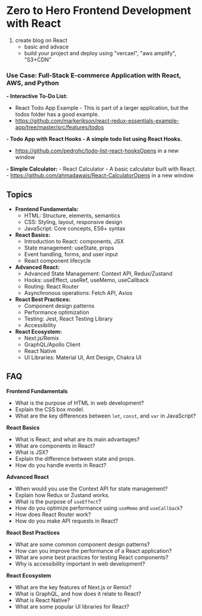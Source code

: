 #   Zero to Hero Frontend Development with React

1. create blog on React
   - basic and advace
   - build your project and deploy using "vercael", "aws amplify", "S3+CDN"
  
### Use Case: Full-Stack E-commerce Application with React, AWS, and Python

**- Interactive To-Do List:**
  - React Todo App Example - This is part of a larger application, but the todos folder has a good example.
  - https://github.com/markerikson/react-redux-essentials-example-app/tree/master/src/features/todos

**- Todo App with React Hooks - A simple todo list using React Hooks.**
  - https://github.com/pedrohc/todo-list-react-hooksOpens in a new window   

**- Simple Calculator:**
    - React Calculator - A basic calculator built with React.
    - https://github.com/ahmadawais/React-CalculatorOpens in a new window

##   Topics

* **Frontend Fundamentals:**
    * HTML: Structure, elements, semantics
    * CSS: Styling, layout, responsive design
    * JavaScript: Core concepts, ES6+ syntax
* **React Basics:**
    * Introduction to React: components, JSX
    * State management: useState, props
    * Event handling, forms, and user input
    * React component lifecycle
* **Advanced React:**
    * Advanced State Management: Context API, Redux/Zustand
    * Hooks: useEffect, useRef, useMemo, useCallback
    * Routing: React Router
    * Asynchronous operations: Fetch API, Axios
* **React Best Practices:**
    * Component design patterns
    * Performance optimization
    * Testing: Jest, React Testing Library
    * Accessibility
* **React Ecosystem:**
    * Next.js/Remix
    * GraphQL/Apollo Client
    * React Native
    * UI Libraries: Material UI, Ant Design, Chakra UI

##   FAQ

**Frontend Fundamentals**

* What is the purpose of HTML in web development?
* Explain the CSS box model.
* What are the key differences between `let`, `const`, and `var` in JavaScript?

**React Basics**

* What is React, and what are its main advantages?
* What are components in React?
* What is JSX?
* Explain the difference between state and props.
* How do you handle events in React?

**Advanced React**

* When would you use the Context API for state management?
* Explain how Redux or Zustand works.
* What is the purpose of `useEffect`?
* How do you optimize performance using `useMemo` and `useCallback`?
* How does React Router work?
* How do you make API requests in React?

**React Best Practices**

* What are some common component design patterns?
* How can you improve the performance of a React application?
* What are some best practices for testing React components?
* Why is accessibility important in web development?

**React Ecosystem**

* What are the key features of Next.js or Remix?
* What is GraphQL, and how does it relate to React?
* What is React Native?
* What are some popular UI libraries for React?


